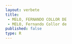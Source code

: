 ```yaml
---
layout: verbete
title:
 - MELO, FERNANDO COLLOR DE
 - MELO, Fernando Collor de
published: false
type: R
---
```


